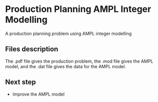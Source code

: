 # Production Planning AMPL Integer Modelling
A production planning problem using AMPL integer modelling

## Files description 
The .pdf file gives the production problem, the .mod file gives the AMPL model, and the .dat file gives the data for the AMPL model. 

## Next step
* Improve the AMPL model 
